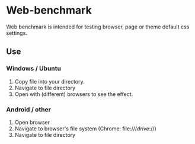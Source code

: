 # Web-benchmark

Web benchmark is intended for testing browser, page or theme default css settings.

## Use
### Windows / Ubuntu
1. Copy file into your directory. 
2. Navigate to file directory
3. Open with (different) browsers to see the effect.

### Android / other
1. Open browser
2. Navigate to browser's file system (Chrome: file:///_drive_://)
3. Navigate to file directory
